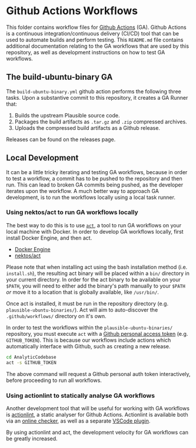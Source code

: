 # Github Actions Workflows

This folder contains workflow files for [Github Actions](https://docs.github.com/en/actions) (GA). Github Actions is a continuous integration/continuous delivery (CI/CD) tool that can be used to automate builds and perform testing. This `README.md` file contains additional documentation relating to the GA workflows that are used by this repository, as well as development instructions on how to test GA workflows.

## The build-ubuntu-binary GA

The `build-ubuntu-binary.yml` github action performs the following three tasks. Upon a substantive commit to this repository, it creates a GA Runner that:

1. Builds the upstream Plausible source code.
2. Packages the build artifacts as `.tar.gz` and `.zip` compressed archives.
3. Uploads the compressed build artifacts as a Github release.

Releases can be found on the releases page.

## Local Development

It can be a little tricky iterating and testing GA workflows, because in order to test a workflow, a commit has to be pushed to the repository and then run. This can lead to broken GA commits being pushed, as the developer iterates upon the workflow. A much better way to approach GA development, is to run the workflows locally using a local task runner.

### Using nektos/act to run GA workflows locally

The best way to do this is to use [`act`](https://github.com/nektos/act), a tool to run GA workflows on your local machine with Docker. In order to develop GA workflows locally, first install Docker Engine, and then act.

* [Docker Engine](https://docs.docker.com/desktop/install/linux-install/)
* [nektos/act](https://github.com/nektos/act)

Please note that when installing act using the bash installation method (i.e. `install.sh`), the resulting act binary will be placed within a `bin/` directory in your current directory. In order for the act binary to be available on your `$PATH`, you will need to either add the binary's path manually to your `$PATH` *or* move it to a location that is globally available, like `/usr/bin/`.

Once act is installed, it must be run in the repository directory (e.g. `plausible-ubuntu-binaries/`). Act will aim to auto-discover the `.github/workflows/` directory on it's own. 

In order to test the workflows within the `plausible-ubuntu-binaries/` repository, you must execute `act` with a [Github personal access token](https://docs.github.com/en/authentication/keeping-your-account-and-data-secure/creating-a-personal-access-token) (e.g. `GITHUB_TOKEN`). This is because our workflows include actions which automatically interface with Github, such as creating a new release.

```bash
cd AnalyticCodebase
act -s GITHUB_TOKEN
```

The above command will request a Github personal auth token interactively, before proceeding to run all workflows.

### Using actionlint to statically analyse GA workflows

Another development tool that will be useful for working with GA workflows is [actionlint](https://github.com/rhysd/actionlint), a static analyser for Github Actions. Actionlint is available both via an [online checker](https://rhysd.github.io/actionlint/), as well as a separate [VSCode plugin](https://github.com/arahatashun/vscode-actionlint).

By using actionlint and act, the development velocity for GA workflows can be greatly increased.